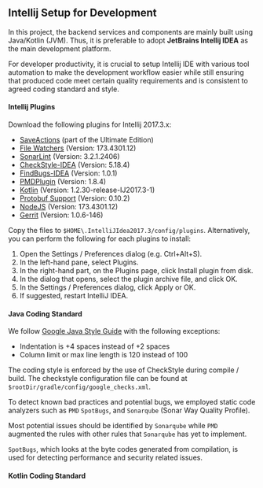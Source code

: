 Intellij Setup for Development
--------------------------------

In this project, the backend services and components are mainly built using 
Java/Kotlin (JVM). Thus, it is preferable to adopt 
**JetBrains Intellij IDEA** as the main development platform.

For developer productivity, it is crucial to setup Intellij IDE with 
various tool automation to make the development workflow easier while
still ensuring that produced code meet certain quality requirements and 
is consistent to agreed coding standard and style.

#### Intellij Plugins

Download the following plugins for Intellij 2017.3.x:

- [SaveActions](https://plugins.jetbrains.com/plugin/download?rel=true&updateId=42637) (part of the Ultimate Edition)
- [File Watchers](https://plugins.jetbrains.com/plugin/download?rel=true&updateId=42137) (Version: 173.4301.12)
- [SonarLint](https://plugins.jetbrains.com/plugin/download?rel=true&updateId=43883) (Version: 3.2.1.2406)
- [CheckStyle-IDEA](https://plugins.jetbrains.com/plugin/download?rel=true&updateId=44107) (Version: 5.18.4)
- [FindBugs-IDEA](https://plugins.jetbrains.com/plugin/download?rel=true&updateId=29582) (Version: 1.0.1)
- [PMDPlugin](https://plugins.jetbrains.com/plugin/download?rel=true&updateId=43058) (Version: 1.8.4)
- [Kotlin](https://plugins.jetbrains.com/plugin/download?rel=true&updateId=43774) (Version: 1.2.30-release-IJ2017.3-1)
- [Protobuf Support](https://plugins.jetbrains.com/plugin/download?rel=true&updateId=37332) (Version: 0.10.2)
- [NodeJS](https://plugins.jetbrains.com/plugin/download?rel=true&updateId=42139) (Version: 173.4301.12)
- [Gerrit](https://plugins.jetbrains.com/plugin/download?rel=true&updateId=44224) (Version: 1.0.6-146)


Copy the files to `$HOME\.IntelliJIdea2017.3/config/plugins`. 
Alternatively, you can perform the following for each plugins to install:

1. Open the Settings / Preferences dialog (e.g. Ctrl+Alt+S).
2. In the left-hand pane, select Plugins.
3. In the right-hand part, on the Plugins page, click Install plugin from disk.
4. In the dialog that opens, select the plugin archive file, and click OK.
5. In the Settings / Preferences dialog, click Apply or OK.
6. If suggested, restart IntelliJ IDEA.


#### Java Coding Standard

We follow [Google Java Style Guide](https://google.github.io/styleguide/javaguide.html) with the following exceptions:
- Indentation is +4 spaces instead of +2 spaces
- Column limit or max line length is 120 instead of 100

The coding style is enforced by the use of CheckStyle during compile / build.
The checkstyle configuration file can be found at `$rootDir/gradle/config/google_checks.xml`.

To detect known bad practices and potential bugs, we employed static code 
analyzers such as `PMD` `SpotBugs`, and `Sonarqube` (Sonar Way Quality Profile).

Most potential issues should be identified by `Sonarqube` while `PMD` augmented the rules 
with other rules that `Sonarqube` has yet to implement. 

`SpotBugs`, which looks at the byte codes generated from compilation, is used for detecting performance and security related issues.


#### Kotlin Coding Standard  

